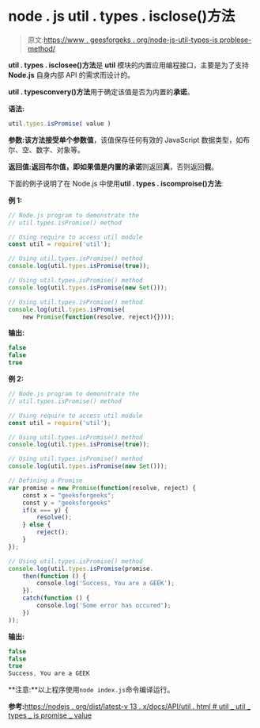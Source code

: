 # node . js util . types . isclose()方法

> 原文:[https://www . geesforgeks . org/node-js-util-types-is problese-method/](https://www.geeksforgeeks.org/node-js-util-types-ispromise-method/)

**util . types . isclosee()方法**是 **util** 模块的内置应用编程接口，主要是为了支持 **Node.js** 自身内部 API 的需求而设计的。

**util . typesconvery()方法**用于确定该值是否为内置的**承诺**。

**语法:**

```js
util.types.isPromise( value )
```

**参数:**该方法接受单个参数**值**，该值保存任何有效的 JavaScript 数据类型，如布尔、空、数字、对象等。

**返回值:**返回布尔值，即如果值是内置的**承诺**则返回**真**，否则返回**假**。

下面的例子说明了在 Node.js 中使用**util . types . iscomproise()方法**:

**例 1:**

```js
// Node.js program to demonstrate the 
// util.types.isPromise() method 

// Using require to access util module 
const util = require('util');

// Using util.types.isPromise() method
console.log(util.types.isPromise(true));

// Using util.types.isPromise() method
console.log(util.types.isPromise(new Set()));

// Using util.types.isPromise() method
console.log(util.types.isPromise(
    new Promise(function(resolve, reject){})));
```

**输出:**

```js
false
false
true

```

**例 2:**

```js
// Node.js program to demonstrate the 
// util.types.isPromise() method 

// Using require to access util module 
const util = require('util');

// Using util.types.isPromise() method
console.log(util.types.isPromise(true));

// Using util.types.isPromise() method
console.log(util.types.isPromise(new Set()));

// Defining a Promise
var promise = new Promise(function(resolve, reject) { 
    const x = "geeksforgeeks"; 
    const y = "geeksforgeeks"
    if(x === y) { 
        resolve(); 
    } else { 
        reject(); 
    } 
}); 

// Using util.types.isPromise() method
console.log(util.types.isPromise(promise. 
    then(function () { 
        console.log('Success, You are a GEEK'); 
    }). 
    catch(function () { 
        console.log('Some error has occured'); 
    })
));
```

**输出:**

```js
false
false
true
Success, You are a GEEK

```

**注意:**以上程序使用`node index.js`命令编译运行。

**参考:**[https://nodejs . org/dist/latest-v 13 . x/docs/API/util . html # util _ util _ types _ is promise _ value](https://nodejs.org/dist/latest-v13.x/docs/api/util.html#util_util_types_ispromise_value)